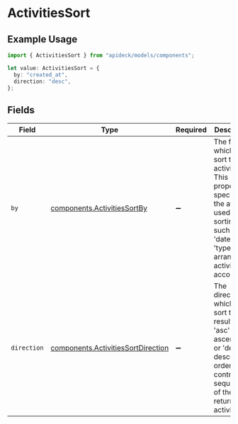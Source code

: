 # ActivitiesSort

## Example Usage

```typescript
import { ActivitiesSort } from "apideck/models/components";

let value: ActivitiesSort = {
  by: "created_at",
  direction: "desc",
};
```

## Fields

| Field                                                                                                                                                               | Type                                                                                                                                                                | Required                                                                                                                                                            | Description                                                                                                                                                         | Example                                                                                                                                                             |
| ------------------------------------------------------------------------------------------------------------------------------------------------------------------- | ------------------------------------------------------------------------------------------------------------------------------------------------------------------- | ------------------------------------------------------------------------------------------------------------------------------------------------------------------- | ------------------------------------------------------------------------------------------------------------------------------------------------------------------- | ------------------------------------------------------------------------------------------------------------------------------------------------------------------- |
| `by`                                                                                                                                                                | [components.ActivitiesSortBy](../../models/components/activitiessortby.md)                                                                                          | :heavy_minus_sign:                                                                                                                                                  | The field on which to sort the activities. This property specifies the attribute used for sorting, such as 'date' or 'type', to arrange the activities accordingly. | created_at                                                                                                                                                          |
| `direction`                                                                                                                                                         | [components.ActivitiesSortDirection](../../models/components/activitiessortdirection.md)                                                                            | :heavy_minus_sign:                                                                                                                                                  | The direction in which to sort the results. Use 'asc' for ascending or 'desc' for descending order to control the sequence of the returned activities.              |                                                                                                                                                                     |